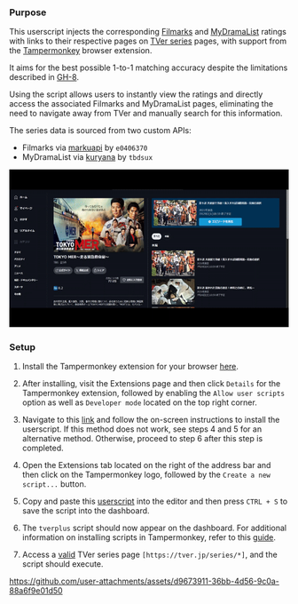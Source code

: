 ### Purpose

This userscript injects the corresponding [Filmarks](https://filmarks.com/dramas/10640/14824) and [MyDramaList](https://mydramalist.com/699035-tokyo-mer) ratings with links to their respective pages on [TVer series](https://tver.jp/series/srwttibvhk) pages, with support from the [Tampermonkey](https://www.tampermonkey.net/) browser extension. 

It aims for the best possible 1-to-1 matching accuracy despite the limitations described in [GH-8](https://github.com/e0406370/tverplus/issues/8).

Using the script allows users to instantly view the ratings and directly access the associated Filmarks and MyDramaList pages, eliminating the need to navigate away from TVer and manually search for this information.

The series data is sourced from two custom APIs:
- Filmarks via [markuapi](https://github.com/e0406370/markuapi) by `e0406370`
- MyDramaList via [kuryana](https://github.com/tbdsux/kuryana) by `tbdsux`

![demo](https://raw.githubusercontent.com/e0406370/tverplus/refs/heads/assets/gh_7_demo.gif)

### Setup

1. Install the Tampermonkey extension for your browser [here](https://www.tampermonkey.net/).

2. After installing, visit the Extensions page and then click `Details` for the Tampermonkey extension, followed by enabling the `Allow user scripts` option as well as `Developer mode` located on the top right corner.

3. Navigate to this [link](https://github.com/e0406370/tverplus/raw/refs/heads/main/tverplus.user.js) and follow the on-screen instructions to install the userscript. If this method does not work, see steps 4 and 5 for an alternative method. Otherwise, proceed to step 6 after this step is completed.
  
4. Open the Extensions tab located on the right of the address bar and then click on the Tampermonkey logo, followed by the `Create a new script...` button.

5. Copy and paste this [userscript](tverplus.user.js) into the editor and then press `CTRL + S` to save the script into the dashboard.

6. The `tverplus` script should now appear on the dashboard. For additional information on installing scripts in Tampermonkey, refer to this [guide](https://www.tampermonkey.net/faq.php?locale=en#Q102).

7. Access a [valid](https://tver.jp/series/srwttibvhk) TVer series page `[https://tver.jp/series/*]`, and the script should execute.

https://github.com/user-attachments/assets/d9673911-36bb-4d56-9c0a-88a6f9e01d50